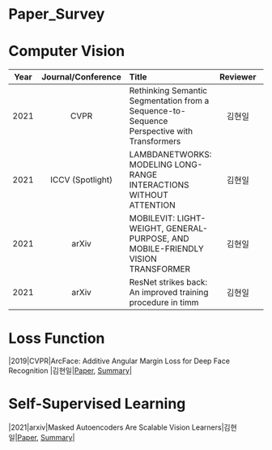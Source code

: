 # Paper_Survey

# Computer Vision
|Year|Journal/Conference|Title|Reviewer|Links|
|:-:|:-:|:-|:-:|:-:|
|2021|CVPR|Rethinking Semantic Segmentation from a Sequence-to-Sequence Perspective with Transformers |김현일|[Paper](https://arxiv.org/abs/2012.15840), [Summary](https://github.com/gusdlf93/Paper_Survey/issues/5)|
|2021|ICCV (Spotlight)|LAMBDANETWORKS: MODELING LONG-RANGE INTERACTIONS WITHOUT ATTENTION|김현일|[Paper](https://openreview.net/pdf?id=xTJEN-ggl1b), [Summary](https://github.com/gusdlf93/Paper_Survey/issues/3)|
|2021|arXiv|MOBILEVIT: LIGHT-WEIGHT, GENERAL-PURPOSE, AND MOBILE-FRIENDLY VISION TRANSFORMER|김현일|[Paper](https://arxiv.org/abs/2110.02178), [Summary](https://github.com/gusdlf93/Paper_Survey/issues/2)|
|2021|arXiv|ResNet strikes back: An improved training procedure in timm|김현일|[Paper](https://arxiv.org/abs/2110.00476), [Summary](https://github.com/gusdlf93/Paper_Survey/issues/1)|

# Loss Function
|2019|CVPR|ArcFace: Additive Angular Margin Loss for Deep Face Recognition |김현일|[Paper](https://arxiv.org/pdf/1801.07698.pdf), [Summary](https://github.com/gusdlf93/Paper_Survey/issues/7)|

# Self-Supervised Learning
|2021|arxiv|Masked Autoencoders Are Scalable Vision Learners|김현일|[Paper](https://arxiv.org/pdf/2111.06377.pdf), [Summary](https://github.com/gusdlf93/Paper_Survey/issues/6)|
